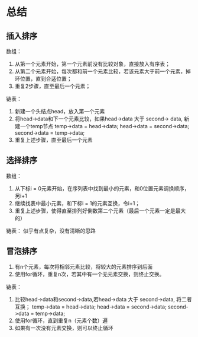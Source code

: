 # 总结
## 插入排序
数组：
1. 从第一个元素开始，第一个元素前没有比较对象，直接放入有序表；
1. 从第二个元素开始，每次都和前一个元素比较，若该元素大于前一个元素，掉环位置，直到合适位置；
1. 重复2步骤，直至最后一个元素；

链表：
1. 新建一个头结点head，放入第一个元素
1. 将head->data和下一个元素比较，如果head->data 大于 second-> data,
    新建一个temp节点
    temp->data = head->data;
    head->data = second->data;
    second->data = temp->data;
1. 重复上述步骤，直至最后一个元素


## 选择排序
数组：
1. 从下标i = 0元素开始，在序列表中找到最小的元素，和0位置元素调换顺序，另i+1
1. 继续找表中最小元素，和下标i = 1的元素互换，令i+1；
1. 重复上述步骤，使得直至排列好倒数第二个元素（最后一个元素一定是最大的）

链表：
似乎有点复杂，没有清晰的思路



## 冒泡排序

1. 有n个元素，每次将相邻元素比较，将较大的元素排序到后面
1. 使用for循环，重复n次，若其中有一个无元素交换，则终止交换。

链表：
1. 比较head->data和second->data,若head->data 大于 second->data, 将二者互换；
    temp->data = head->data;
    head->data = second->data;
    second->data = temp->data;
1. 使用for循环，直到重复n（元素个数）遍
1. 如果有一次没有元素交换，则可以终止循环






